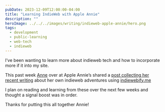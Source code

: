 ```yaml
---
pubDate: 2023-12-09T12:00:00-04:00
title: "Learning IndieWeb with Apple Annie"
description: ""
heroImage: ../../../images/writing/indieweb-apple-annie/hero.png
tags:
  - development
  - public-learning
  - web-tech
  - indieweb
---
```


I’ve been wanting to learn more about indieweb tech and how to incorporate more if it into my site.

This past week [Anne](https://omg.anniegreens.lol/) over at Apple Annie’s shared a [post collecting her recent writing](https://weblog.anniegreens.lol/2023/12/diving-into-indiewebify-me-microformats-a-series) about her own indieweb adventures using [indiewebify.me](https://indiewebify.me)

I plan on reading and learning from these over the next few weeks and thought a signal boost was in order.

Thanks for putting this all together Annie!
